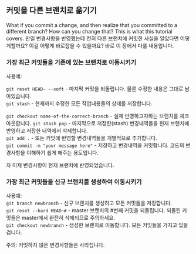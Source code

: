 ## 커밋을 다른 브랜치로 옮기기

What if you commit a change, and then realize that you committed to a different branch?
How can you change that? This is what this tutorial covers.
만일 변경사항을 반영했는데 전혀 다른 브랜치에 커밋한 사실을 알았다면 어떻게할까요?
이걸 어떻게 바로잡을 수 있을까요? 바로 이 장에서 다룰 내용입니다.

### 가장 최근 커밋들을 기존에 있는 브랜치로 이동시키기

사용예:

`git reset HEAD~ --soft` - 마지막 커밋을 되돌립니다. 물론 수정한 내용은 그대로 남아있습니다.  
`git stash` - 현재까지 수정한 모든 작업내용들의 상태를 저장합니다.

`git checkout name-of-the-correct-branch` - 실제 반영하고자하는 브랜치를 체크아웃합니다.
`git stash pop` - 마지막으로 저장한(stash) 변경내역들을 현재 브랜치에 반영하고 저장한 내역에서 삭제합니다.  
`git add .` - 또는 커밋에 반영할 변경내역들을 개별적으로 추가합니다.  
`git commit -m "your message here"` - 저장하고 변경내역을 커밋합니다. 코드의 변경사항을 이해하기 쉽게 해주는 용도입니다.

자 이제 변경사항이 현재 브랜치에 반영되었습니다.

### 가장 최근 커밋들을 신규 브랜치를 생성하여 이동시키기

사용예:  
`git branch newbranch` - 신규 브랜치를 생성하고 모든 커밋들을 저장합니다.  
`git reset --hard HEAD~#` - master 브랜치의 #번째 커밋을 되돌립니다. 되돌린 커밋들은 master에서 완전히 삭제되므로 주의하세요.  
`git checkout newbranch` - 생성한 브랜치로 이동합니다. 모든 커밋들을 가지고 있을겁니다.

주의: 커밋하지 않은 변경사항들은 사라집니다.
